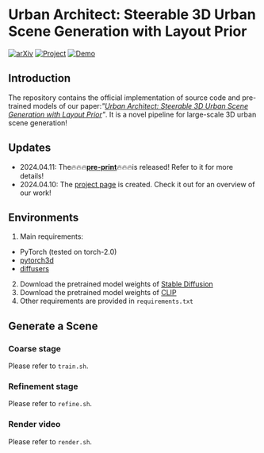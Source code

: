 # Urban Architect: Steerable 3D Urban Scene Generation with Layout Prior

[![arXiv](https://img.shields.io/badge/arXiv-2307.10173-b31b1b.svg)](https://arxiv.org/abs/2404.06780) <a href="https://urbanarchitect.github.io/">
<img alt="Project" src="https://img.shields.io/badge/-Project%20Page-lightgrey?logo=Google%20Chrome&color=informational&logoColor=white"></a> 
<a href="https://youtu.be/_TQQoQLnvPc"><img alt="Demo" src="https://img.shields.io/badge/-Demo-ea3323?logo=youtube"></a> 

## Introduction
The repository contains the official implementation of source code and pre-trained models of our paper:*"[Urban Architect: Steerable 3D Urban Scene Generation with Layout Prior]()"*. It is a novel pipeline for large-scale 3D urban scene generation!

## Updates
- 2024.04.11: The:fire::fire::fire:**[pre-print](https://arxiv.org/abs/2404.06780)**:fire::fire::fire:is released! Refer to it for more details!
- 2024.04.10: The [project page](https://urbanarchitect.github.io/) is created. Check it out for an overview of our work!

## Environments
1. Main requirements:
- PyTorch (tested on torch-2.0)
- [pytorch3d](https://pytorch3d.org/)
- [diffusers](https://github.com/huggingface/diffusers/tree/main)
2. Download the pretrained model weights of [Stable Diffusion](https://huggingface.co/stabilityai/stable-diffusion-2-1)
3. Download the pretrained model weights of [CLIP](https://huggingface.co/openai/clip-vit-base-patch32)
4. Other requirements are provided in `requirements.txt`

## Generate a Scene

### Coarse stage
Please refer to `train.sh`.

### Refinement stage
Please refer to `refine.sh`.

### Render video
Please refer to `render.sh`.